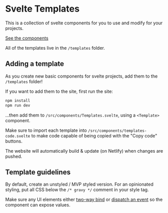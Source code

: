 # Svelte Templates

This is a collection of svelte components for you to use and modify for your projects.

[See the components](https://pudding-svelte-templates.netlify.app/)

All of the templates live in the `/templates` folder.

## Adding a template

As you create new basic components for svelte projects, add them to the `/templates` folder!

If you want to add them to the site, first run the site:

```bash
npm install
npm run dev
```

...then add them to `/src/components/Templates.svelte`, using a `<Template>` component.

Make sure to import each template into `/src/components/templates-code.svelte` to make code capable of being copied with the "Copy code" buttons.

The website will automatically build & update (on Netlify) when changes are pushed.

## Template guidelines

By default, create an unstyled / MVP styled version. For an opinionated styling, put all CSS below the `/* gravy */` comment in your style tag.

Make sure any UI elements either [two-way bind](https://svelte.dev/docs#bind_component_property) or [dispatch an event](https://svelte.dev/docs#createEventDispatcher) so the component can expose values.
